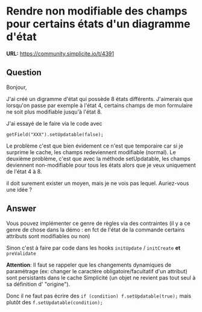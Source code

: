 # Rendre non modifiable des champs pour certains états d'un diagramme d'état

**URL:** https://community.simplicite.io/t/4391

## Question
Bonjour,

J'ai créé un digramme d'état qui possède 8 états différents.
J'aimerais que lorsqu'on passe par exemple à l'état 4, certains champs de mon formulaire ne soit plus modifiable jusqu'à l'état 8.

J'ai essayé de le faire via le code avec
```
getField("XXX").setUpdatable(false);
```
Le problème c'est que bien évidement ce n'est que temporaire car si je surprime le cache, les champs redeviennent modifiable (normal).
Le deuxième problème, c'est que avec la méthode setUpdatable, les champs deviennent non-modifiable pour tous les états alors que je veux uniquement de l'état 4 à 8.

il doit surement exister un moyen, mais je ne vois pas lequel. Auriez-vous une idée ?

## Answer
Vous pouvez implémenter ce genre de règles via des contraintes (il y a ce genre de chose dans la démo : en fct de l'état de la commande certains attributs sont modifiables ou non)

Sinon c'est à faire par code dans les hooks `initUpdate` / `initCreate` **et** `preValidate`

**Attention**: Il faut se rappeler que les changements dynamiques de paramétrage (ex: changer le caractère obligatoire/facultatif d'un attribut) sont persistants dans le cache Simplicité (un objet ne revient pas tout seul à sa définition d' "origine").

Donc il ne faut pas écrire des `if (condition) f.setUpdatable(true);` mais plutôt des `f.setUpdatable(condition);`
